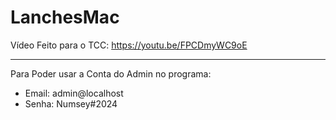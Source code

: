 # LanchesMac

Vídeo Feito para o TCC: https://youtu.be/FPCDmyWC9oE

---
Para Poder usar a Conta do Admin no programa:
  -  Email: admin@localhost
  -  Senha: Numsey#2024
